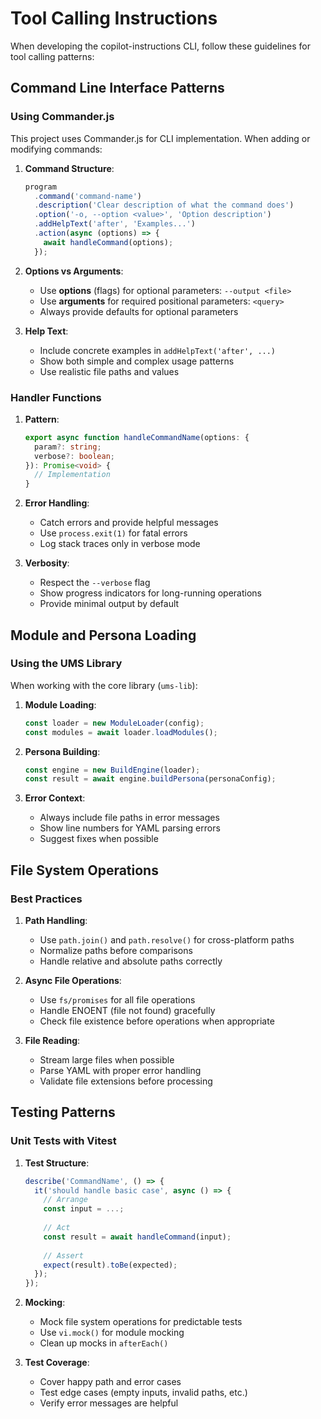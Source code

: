 # Tool Calling Instructions

When developing the copilot-instructions CLI, follow these guidelines for tool calling patterns:

## Command Line Interface Patterns

### Using Commander.js

This project uses Commander.js for CLI implementation. When adding or modifying commands:

1. **Command Structure**:

   ```typescript
   program
     .command('command-name')
     .description('Clear description of what the command does')
     .option('-o, --option <value>', 'Option description')
     .addHelpText('after', 'Examples...')
     .action(async (options) => {
       await handleCommand(options);
     });
   ```

2. **Options vs Arguments**:
   - Use **options** (flags) for optional parameters: `--output <file>`
   - Use **arguments** for required positional parameters: `<query>`
   - Always provide defaults for optional parameters

3. **Help Text**:
   - Include concrete examples in `addHelpText('after', ...)`
   - Show both simple and complex usage patterns
   - Use realistic file paths and values

### Handler Functions

1. **Pattern**:

   ```typescript
   export async function handleCommandName(options: {
     param?: string;
     verbose?: boolean;
   }): Promise<void> {
     // Implementation
   }
   ```

2. **Error Handling**:
   - Catch errors and provide helpful messages
   - Use `process.exit(1)` for fatal errors
   - Log stack traces only in verbose mode

3. **Verbosity**:
   - Respect the `--verbose` flag
   - Show progress indicators for long-running operations
   - Provide minimal output by default

## Module and Persona Loading

### Using the UMS Library

When working with the core library (`ums-lib`):

1. **Module Loading**:

   ```typescript
   const loader = new ModuleLoader(config);
   const modules = await loader.loadModules();
   ```

2. **Persona Building**:

   ```typescript
   const engine = new BuildEngine(loader);
   const result = await engine.buildPersona(personaConfig);
   ```

3. **Error Context**:
   - Always include file paths in error messages
   - Show line numbers for YAML parsing errors
   - Suggest fixes when possible

## File System Operations

### Best Practices

1. **Path Handling**:
   - Use `path.join()` and `path.resolve()` for cross-platform paths
   - Normalize paths before comparisons
   - Handle relative and absolute paths correctly

2. **Async File Operations**:
   - Use `fs/promises` for all file operations
   - Handle ENOENT (file not found) gracefully
   - Check file existence before operations when appropriate

3. **File Reading**:
   - Stream large files when possible
   - Parse YAML with proper error handling
   - Validate file extensions before processing

## Testing Patterns

### Unit Tests with Vitest

1. **Test Structure**:

   ```typescript
   describe('CommandName', () => {
     it('should handle basic case', async () => {
       // Arrange
       const input = ...;
       
       // Act
       const result = await handleCommand(input);
       
       // Assert
       expect(result).toBe(expected);
     });
   });
   ```

2. **Mocking**:
   - Mock file system operations for predictable tests
   - Use `vi.mock()` for module mocking
   - Clean up mocks in `afterEach()`

3. **Test Coverage**:
   - Cover happy path and error cases
   - Test edge cases (empty inputs, invalid paths, etc.)
   - Verify error messages are helpful
